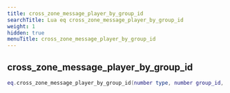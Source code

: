 ```yaml
---
title: cross_zone_message_player_by_group_id
searchTitle: Lua eq cross_zone_message_player_by_group_id
weight: 1
hidden: true
menuTitle: cross_zone_message_player_by_group_id
---
```

## cross_zone_message_player_by_group_id
```lua
eq.cross_zone_message_player_by_group_id(number type, number group_id, const char *message) -- void
```